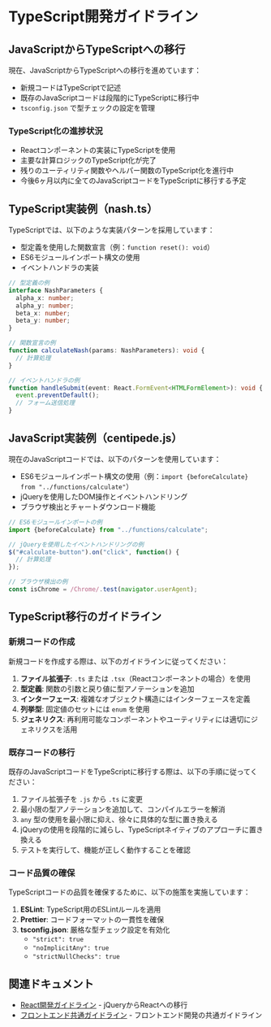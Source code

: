 # TypeScript開発ガイドライン

## JavaScriptからTypeScriptへの移行

現在、JavaScriptからTypeScriptへの移行を進めています：

- 新規コードはTypeScriptで記述
- 既存のJavaScriptコードは段階的にTypeScriptに移行中
- `tsconfig.json` で型チェックの設定を管理

### TypeScript化の進捗状況

- Reactコンポーネントの実装にTypeScriptを使用
- 主要な計算ロジックのTypeScript化が完了
- 残りのユーティリティ関数やヘルパー関数のTypeScript化を進行中
- 今後6ヶ月以内に全てのJavaScriptコードをTypeScriptに移行する予定

## TypeScript実装例（nash.ts）

TypeScriptでは、以下のような実装パターンを採用しています：

- 型定義を使用した関数宣言（例：`function reset(): void`）
- ES6モジュールインポート構文の使用
- イベントハンドラの実装

```typescript
// 型定義の例
interface NashParameters {
  alpha_x: number;
  alpha_y: number;
  beta_x: number;
  beta_y: number;
}

// 関数宣言の例
function calculateNash(params: NashParameters): void {
  // 計算処理
}

// イベントハンドラの例
function handleSubmit(event: React.FormEvent<HTMLFormElement>): void {
  event.preventDefault();
  // フォーム送信処理
}
```

## JavaScript実装例（centipede.js）

現在のJavaScriptコードでは、以下のパターンを使用しています：

- ES6モジュールインポート構文の使用（例：`import {beforeCalculate} from "../functions/calculate"`）
- jQueryを使用したDOM操作とイベントハンドリング
- ブラウザ検出とチャートダウンロード機能

```javascript
// ES6モジュールインポートの例
import {beforeCalculate} from "../functions/calculate";

// jQueryを使用したイベントハンドリングの例
$("#calculate-button").on("click", function() {
  // 計算処理
});

// ブラウザ検出の例
const isChrome = /Chrome/.test(navigator.userAgent);
```

## TypeScript移行のガイドライン

### 新規コードの作成

新規コードを作成する際は、以下のガイドラインに従ってください：

1. **ファイル拡張子**: `.ts` または `.tsx`（Reactコンポーネントの場合）を使用
2. **型定義**: 関数の引数と戻り値に型アノテーションを追加
3. **インターフェース**: 複雑なオブジェクト構造にはインターフェースを定義
4. **列挙型**: 固定値のセットには `enum` を使用
5. **ジェネリクス**: 再利用可能なコンポーネントやユーティリティには適切にジェネリクスを活用

### 既存コードの移行

既存のJavaScriptコードをTypeScriptに移行する際は、以下の手順に従ってください：

1. ファイル拡張子を `.js` から `.ts` に変更
2. 最小限の型アノテーションを追加して、コンパイルエラーを解消
3. `any` 型の使用を最小限に抑え、徐々に具体的な型に置き換える
4. jQueryの使用を段階的に減らし、TypeScriptネイティブのアプローチに置き換える
5. テストを実行して、機能が正しく動作することを確認

### コード品質の確保

TypeScriptコードの品質を確保するために、以下の施策を実施しています：

1. **ESLint**: TypeScript用のESLintルールを適用
2. **Prettier**: コードフォーマットの一貫性を確保
3. **tsconfig.json**: 厳格な型チェック設定を有効化
   - `"strict": true`
   - `"noImplicitAny": true`
   - `"strictNullChecks": true`

## 関連ドキュメント

- [React開発ガイドライン](react.md) - jQueryからReactへの移行
- [フロントエンド共通ガイドライン](common.md) - フロントエンド開発の共通ガイドライン